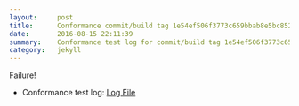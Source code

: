 ```yaml
---
layout:     post
title:      Conformance commit/build tag 1e54ef506f3773c659bbab8e5bc8523881cb0820
date:       2016-08-15 22:11:39
summary:    Conformance test log for commit/build tag 1e54ef506f3773c659bbab8e5bc8523881cb0820.
category:   jekyll
---
```


Failure!

- Conformance test log: [Log File](http://s3-us-west-2.amazonaws.com/kraken-e2e-logs/conformance/31/build-log.txt)
